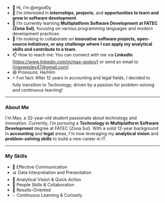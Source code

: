- 👋 Hi, I’m @mgod0y
- 👀 I’m interested in **internships**, **projects**, and **opportunities to learn and grow in software development**.
- 🌱 I’m currently learning **Multiplatform Software Development at FATEC (Zona Sul)**, focusing on various programming languages and modern development practices.
- 💞️ I’m looking to collaborate on **innovative software projects, open-source initiatives, or any challenge where I can apply my analytical skills and contribute to a team**.
- 📫 How to reach me: You can connect with me via **LinkedIn** [https://www.linkedin.com/in/max-godoy/] or send an email to [maxwesley47@gmail.com].
- 😄 Pronouns: He/Him
- ⚡ Fun fact: After 12 years in accounting and legal fields, I decided to fully transition to Technology, driven by a passion for problem-solving and continuous learning!

---

### About Me

I'm Max, a 32-year-old student passionate about technology and innovation. Currently, I'm pursuing a **Technology in Multiplatform Software Development** degree at FATEC (Zona Sul). With a solid 12-year background in **accounting** and **legal** areas, I'm now leveraging my **analytical vision** and **problem-solving skills** to build a new career in IT.

---

### My Skills

* 💬 Effective Communication
* 📊 Data Interpretation and Presentation
* 🧩 Analytical Vision & Quick Action
* 🤝 People Skills & Collaboration
* 🚀 Results-Oriented
* 💡 Continuous Learning & Curiosity
